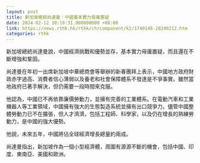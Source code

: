 ```yaml
---
layout: post
title: 新加坡總統尚達曼：中國基本實力毋庸置疑
date: 2024-02-12 10:19:31.000000000 +08:00
link: https://news.rthk.hk/rthk/ch/component/k2/1740148-20240212.htm
categories: rthk
---
```


新加坡總統尚達曼說，中國經濟挑戰和優勢並存，基本實力毋庸置疑，而且還在不斷增強和鞏固。

尚達曼在年初一出席新加坡中華總商會等舉辦的新春團拜上表示，中國地方政府財政赤字過高、消費者信心薄弱以及養老和社會保障體系不發達是不爭事實。雖然當地政府已著手解決，但仍需要一段時間來克服。

他認為，中國已不再依靠廉價勞動力，並擁有完善的工業體系。在電動汽車和工業機器人等工業領域，中國擁有強大的生態製造系統並擁有出口競爭力。儘管中國整體勞動力已不在擴張，但人才濟濟，包括工程師、科學家，以及仍在增長的熟練勞動力，是中國的強大優勢。

他說，未來五年，中國將佔全球經濟增長總量約兩成。

尚達曼指出，新加坡作為一個小型經濟體，周圍有源源不斷的機會，包括中國、印度、東南亞、美國和歐洲。

